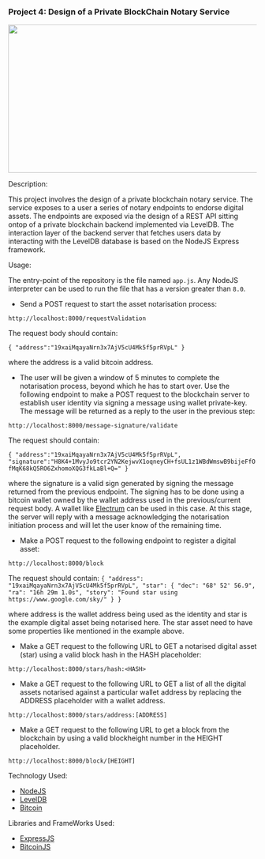 ### Project 4: Design of a Private BlockChain Notary Service
<p align="center">
    <img width="600" height="300"
     src="https://miro.medium.com/max/600/0*aLSs5U4XLmizwrcj.jpg">
</p>

Description:

This project involves the design of a private blockchain notary 
service. The service exposes to a user a series of notary endpoints
to endorse digital assets. The endpoints are exposed via the 
design of a REST API sitting ontop of a private blockchain backend
implemented via LevelDB. The interaction layer of the backend 
server that fetches users data by interacting with the LevelDB 
database is based on the NodeJS Express framework.

Usage:

The entry-point of the repository is the file named `app.js`. Any 
NodeJS interpreter can be used to run the file that has a version 
greater than `8.0`. 

* Send a POST request to start the asset notarisation process: 

`http://localhost:8000/requestValidation`

The request body should contain:

`{ "address":"19xaiMqayaNrn3x7AjV5cU4Mk5f5prRVpL" }`

where the address is a valid bitcoin address.

* The user will be given a window of 5 minutes to complete the 
notarisation process, beyond which he has to start over. Use the 
following endpoint to make a POST request to the blockchain server 
to establish user identity via signing a message using wallet 
private-key. The message will be returned as a reply to the user in
 the previous step:

`http://localhost:8000/message-signature/validate`

The request should contain:

`{
"address":"19xaiMqayaNrn3x7AjV5cU4Mk5f5prRVpL",
 "signature":"H8K4+1MvyJo9tcr2YN2KejwvX1oqneyCH+fsUL1z1WBdWmswB9bijeFfOfMqK68kQ5RO6ZxhomoXQG3fkLaBl+Q="
}`

where the signature is a valid sign generated by signing the 
message returned from the previous endpoint. The signing has to be 
done using a bitcoin wallet owned by the wallet address used in the
 previous/current request body. A wallet like [Electrum](https://electrum.org/#home) can be used 
 in this case. At this stage, the server will reply with a message 
 acknowledging the notarisation initiation process and will let the
  user know of the remaining time.
 
*  Make a POST request to the following endpoint to register a 
digital asset:

`http://localhost:8000/block`

The request should contain:
`{
    "address": "19xaiMqayaNrn3x7AjV5cU4Mk5f5prRVpL",
    "star": {
                "dec": "68° 52' 56.9",
                "ra": "16h 29m 1.0s",
                "story": "Found star using https://www.google.com/sky/"
            }
}`

where address is the wallet address being used as the identity and 
star is the example digital asset being notarised here. The star 
asset need to have some properties like mentioned in the example 
above.

* Make a GET request to the following URL to GET a notarised 
digital asset (star) using a valid block hash in the HASH 
placeholder:

`http://localhost:8000/stars/hash:<HASH>`

* Make a GET request to the following URL to GET a list of all the 
digital assets notarised against a particular wallet address by 
replacing the ADDRESS placeholder with a wallet address.

`http://localhost:8000/stars/address:[ADDRESS]`

* Make a GET request to the following URL to get a block from the 
blockchain by using a valid blockheight number in the HEIGHT 
placeholder.

`http://localhost:8000/block/[HEIGHT]`

Technology Used:

* [NodeJS](https://nodejs.org/en/)
* [LevelDB](https://github.com/google/leveldb)
* [Bitcoin](https://github.com/bitcoin/bitcoin)

Libraries and FrameWorks Used:

* [ExpressJS](https://expressjs.com/)
* [BitcoinJS](https://github.com/bitcoinjs/bitcoinjs-lib)
